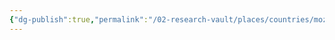 ```yaml
---
{"dg-publish":true,"permalink":"/02-research-vault/places/countries/mozambique/","created":"2025-08-27T09:14:58.604-04:00","updated":"2025-08-27T09:16:58.535-04:00"}
---
```


